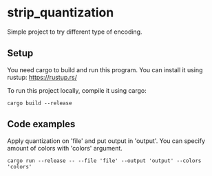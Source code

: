 # strip_quantization
Simple project to try different type of encoding.

## Setup
You need cargo to build and run this program.
You can install it using rustup: https://rustup.rs/

To run this project locally, compile it using cargo:
```
cargo build --release
````

## Code examples
Apply quantization on 'file' and put output in 'output'. You can specify amount of colors with 'colors' argument.
```
cargo run --release -- --file 'file' --output 'output' --colors 'colors'
```
